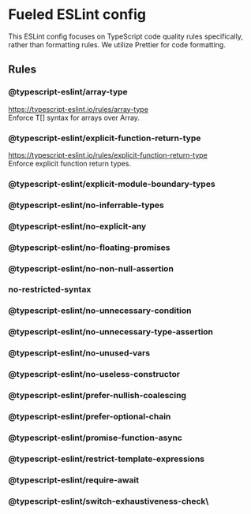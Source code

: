 # Fueled ESLint config

This ESLint config focuses on TypeScript code quality rules specifically, rather than formatting rules. We utilize
Prettier for code formatting.

## Rules

### @typescript-eslint/array-type
https://typescript-eslint.io/rules/array-type  
Enforce T[] syntax for arrays over Array<T>.


### @typescript-eslint/explicit-function-return-type
https://typescript-eslint.io/rules/explicit-function-return-type  
Enforce explicit function return types.

### @typescript-eslint/explicit-module-boundary-types

### @typescript-eslint/no-inferrable-types

### @typescript-eslint/no-explicit-any

### @typescript-eslint/no-floating-promises

### @typescript-eslint/no-non-null-assertion

### no-restricted-syntax

### @typescript-eslint/no-unnecessary-condition

### @typescript-eslint/no-unnecessary-type-assertion

### @typescript-eslint/no-unused-vars

### @typescript-eslint/no-useless-constructor

### @typescript-eslint/prefer-nullish-coalescing

### @typescript-eslint/prefer-optional-chain

### @typescript-eslint/promise-function-async

### @typescript-eslint/restrict-template-expressions

### @typescript-eslint/require-await

### @typescript-eslint/switch-exhaustiveness-check\
